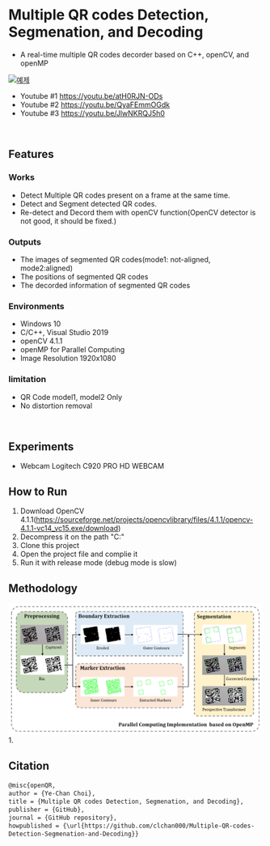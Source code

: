# Multiple QR codes Detection, Segmenation, and Decoding

* A real-time multiple QR codes decorder based on C++, openCV, and openMP

[![예제](http://img.youtube.com/vi/atH0RJN-ODs/0.jpg)](https://youtu.be/atH0RJN-ODs?t=0s) 
<br>

* Youtube #1 https://youtu.be/atH0RJN-ODs
* Youtube #2 https://youtu.be/QyaFEmmOGdk
* Youtube #3 https://youtu.be/JlwNKRQJ5h0
<br>

## Features

### Works
* Detect Multiple QR codes present on a frame at the same time.
* Detect and Segment detected QR codes.
* Re-detect and Decord them with openCV function(OpenCV detector is not good, it should be fixed.)

### Outputs
* The images of segmented QR codes(mode1: not-aligned, mode2:aligned)
* The positions of segmented QR codes
* The decorded information of segmented QR codes

### Environments
* Windows 10
* C/C++, Visual Studio 2019
* openCV 4.1.1
* openMP for Parallel Computing
* Image Resolution 1920x1080

### limitation
* QR Code model1, model2 Only
* No distortion removal

<br>

## Experiments
* Webcam Logitech C920 PRO HD WEBCAM

## How to Run
1. Download OpenCV 4.1.1(https://sourceforge.net/projects/opencvlibrary/files/4.1.1/opencv-4.1.1-vc14_vc15.exe/download)
2. Decompress it on the path "C:\"
3. Clone this project
4. Open the project file and complie it
5. Run it with release mode (debug mode is slow)

## Methodology
![ex_screenshot](./Resource/diagram.png)
1.

## Citation

```
@misc{openQR,
author = {Ye-Chan Choi},
title = {Multiple QR codes Detection, Segmenation, and Decoding},
publisher = {GitHub},
journal = {GitHub repository},
howpublished = {\url{https://github.com/clchan000/Multiple-QR-codes-Detection-Segmenation-and-Decoding}}
```
